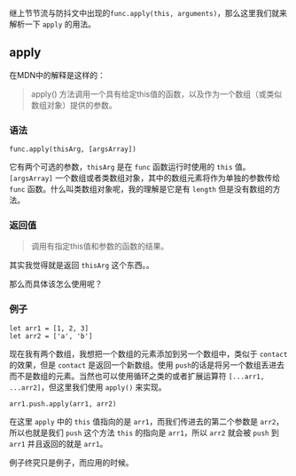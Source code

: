 继上节节流与防抖文中出现的`func.apply(this, arguments)`，那么这里我们就来解析一下 `apply` 的用法。

## apply

在MDN中的解释是这样的：

> apply() 方法调用一个具有给定this值的函数，以及作为一个数组（或类似数组对象）提供的参数。 

### 语法

`func.apply(thisArg, [argsArray])`

它有两个可选的参数，`thisArg` 是在 `func` 函数运行时使用的 `this` 值。 `[argsArray]` 一个数组或者类数组对象，其中的数组元素将作为单独的参数传给 `func` 函数。什么叫类数组对象呢，我的理解是它是有 `length` 但是没有数组的方法。

### 返回值

> 调用有指定this值和参数的函数的结果。

其实我觉得就是返回 `thisArg` 这个东西。。


那么而具体该怎么使用呢？

### 例子

```
let arr1 = [1, 2, 3]
let arr2 = ['a', 'b']
```

现在我有两个数组，我想把一个数组的元素添加到另一个数组中，类似于 `contact` 的效果，但是 `contact` 是返回一个新数组。使用 `push`的话是将另一个数组丢进去而不是数组的元素。当然也可以使用循环之类的或者扩展运算符 `[...arr1, ...arr2]`，但这里我们使用 `apply()` 来实现。


```
arr1.push.apply(arr1, arr2)
```

在这里 `apply` 中的 `this` 值指向的是 `arr1`，而我们传进去的第二个参数是 `arr2`，所以也就是我们 `push` 这个方法 `this` 的指向是 `arr1`，所以 `arr2` 就会被 `push` 到 `arr1` 并且返回的就是 `arr1`。

例子终究只是例子，而应用的时候。
